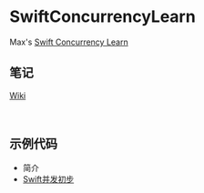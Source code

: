 # SwiftConcurrencyLearn

Max's [Swift Concurrency Learn](https://objccn.io/products/async-swift)

## 笔记

[Wiki](https://github.com/spirit-jsb/SwiftConcurrencyLearn/wiki)

</br>

## 示例代码

* 简介
* [Swift并发初步](https://github.com/spirit-jsb/SwiftConcurrencyLearn/blob/main/SwiftConcurrencyLearn.playground/Pages/basic-of-swift-concurrency.xcplaygroundpage/Contents.swift)